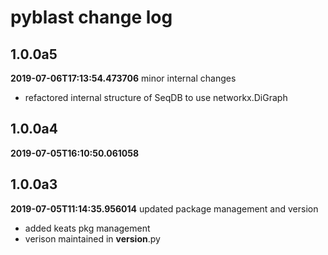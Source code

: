 # pyblast change log
## 1.0.0a5

**2019-07-06T17:13:54.473706**
minor internal changes

 - refactored internal structure of SeqDB to use networkx.DiGraph


## 1.0.0a4

**2019-07-05T16:10:50.061058**





## 1.0.0a3

**2019-07-05T11:14:35.956014**
updated package management and version

 - added keats pkg management
 - verison maintained in __version__.py
